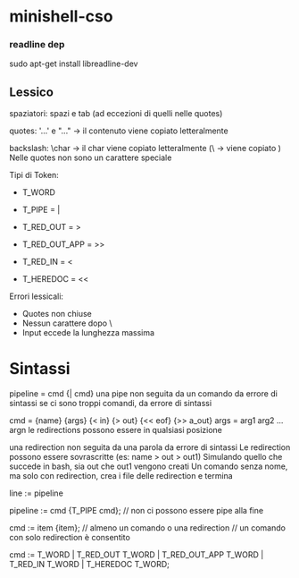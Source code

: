 # minishell-cso


### readline dep
sudo apt-get install libreadline-dev

## Lessico

spaziatori: spazi e tab (ad eccezioni di quelli nelle quotes)

quotes: '...' e "..." -> il contenuto viene copiato letteralmente

backslash: \char -> il char viene copiato letteralmente (\\ -> viene copiato \)
			Nelle quotes non sono un carattere speciale

Tipi di Token:
- T_WORD

- T_PIPE = |

- T_RED_OUT = >
- T_RED_OUT_APP = >>
- T_RED_IN = <
- T_HEREDOC = <<

Errori lessicali:
- Quotes non chiuse
- Nessun carattere dopo \
- Input eccede la lunghezza massima

# Sintassi

pipeline = cmd {| cmd}
una pipe non seguita da un comando da errore di sintassi
se ci sono troppi comandi, da errore di sintassi

cmd = {name} {args} {< in} {> out} {<< eof} {>> a_out}
args = arg1 arg2 ... argn
le redirections possono essere in qualsiasi posizione

una redirection non seguita da una parola da errore di sintassi
Le redirection possono essere sovrascritte (es: name > out > out1)
Simulando quello che succede in bash, sia out che out1 vengono creati
Un comando senza nome, ma solo con redirection, crea i file delle redirection e termina

line := pipeline

pipeline := cmd {T_PIPE cmd};			// non ci possono essere pipe alla fine

cmd := item {item};					// almeno un comando o una redirection
									// un comando con solo redirection è consentito

cmd := T_WORD
		| T_RED_OUT		T_WORD
		| T_RED_OUT_APP	T_WORD
		| T_RED_IN		T_WORD
		| T_HEREDOC		T_WORD;